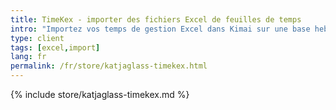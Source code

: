 ```yaml
---
title: TimeKex - importer des fichiers Excel de feuilles de temps
intro: "Importez vos temps de gestion Excel dans Kimai sur une base hebdomadaire. Une importation à plat des clients/projets/activités depuis Excel est également disponible."
type: client
tags: [excel,import]
lang: fr
permalink: /fr/store/katjaglass-timekex.html
---
```


{% include store/katjaglass-timekex.md %}
